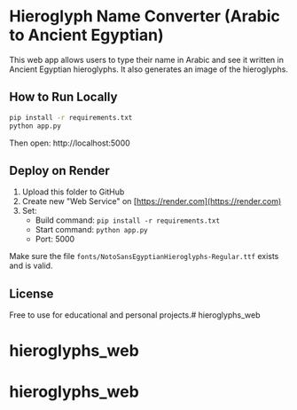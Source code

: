 # Hieroglyph Name Converter (Arabic to Ancient Egyptian)

This web app allows users to type their name in Arabic and see it written in Ancient Egyptian hieroglyphs. It also generates an image of the hieroglyphs.

## How to Run Locally

```bash
pip install -r requirements.txt
python app.py
```

Then open: http://localhost:5000

## Deploy on Render

1. Upload this folder to GitHub
2. Create new "Web Service" on [https://render.com](https://render.com)
3. Set:
   - Build command: `pip install -r requirements.txt`
   - Start command: `python app.py`
   - Port: 5000

Make sure the file `fonts/NotoSansEgyptianHieroglyphs-Regular.ttf` exists and is valid.

## License

Free to use for educational and personal projects.# hieroglyphs_web
# hieroglyphs_web
# hieroglyphs_web
